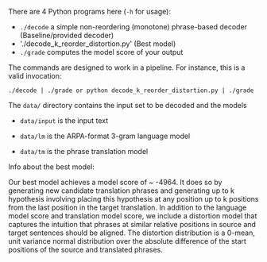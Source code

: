 There are 4 Python programs here (`-h` for usage):

 - `./decode` a simple non-reordering (monotone) phrase-based decoder (Baseline/provided decoder)
 - './decode_k_reorder_distortion.py' (Best model)
 - `./grade` computes the model score of your output

The commands are designed to work in a pipeline. For instance, this is a valid invocation:

    ./decode | ./grade or python decode_k_reorder_distortion.py | ./grade


The `data/` directory contains the input set to be decoded and the models

 - `data/input` is the input text

 - `data/lm` is the ARPA-format 3-gram language model

 - `data/tm` is the phrase translation model
 
 
 Info about the best model:
 
 Our best model achieves a model score of ~ -4964. It does so by generating new candidate translation phrases and generating up to k hypothesis involving placing this hypothesis at any position up to k positions from the last position in the target translation. In addition to the language model score and translation model score, we include a distortion model that captures the intuition that phrases at similar relative positions in source and target sentences should be aligned. The distortion distribution is a 0-mean, unit variance normal distribution over the absolute difference of the start positions of the source and translated phrases.


